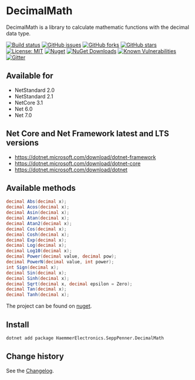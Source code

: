 DecimalMath
====================================

DecimalMath is a library to calculate mathematic functions with the decimal data type.

[![Build status](https://ci.appveyor.com/api/projects/status/w79tkhi5jy9c2uih?svg=true)](https://ci.appveyor.com/project/SeppPenner/decimalmath)
[![GitHub issues](https://img.shields.io/github/issues/SeppPenner/DecimalMath.svg)](https://github.com/SeppPenner/DecimalMath/issues)
[![GitHub forks](https://img.shields.io/github/forks/SeppPenner/DecimalMath.svg)](https://github.com/SeppPenner/DecimalMath/network)
[![GitHub stars](https://img.shields.io/github/stars/SeppPenner/DecimalMath.svg)](https://github.com/SeppPenner/DecimalMath/stargazers)
[![License: MIT](https://img.shields.io/badge/License-MIT-blue.svg)](https://raw.githubusercontent.com/SeppPenner/DecimalMath/master/License.txt)
[![Nuget](https://img.shields.io/badge/DecimalMath-Nuget-brightgreen.svg)](https://www.nuget.org/packages/HaemmerElectronics.SeppPenner.DecimalMath/)
[![NuGet Downloads](https://img.shields.io/nuget/dt/HaemmerElectronics.SeppPenner.DecimalMath.svg)](https://www.nuget.org/packages/HaemmerElectronics.SeppPenner.DecimalMath/)
[![Known Vulnerabilities](https://snyk.io/test/github/SeppPenner/DecimalMath/badge.svg)](https://snyk.io/test/github/SeppPenner/DecimalMath)
[![Gitter](https://badges.gitter.im/DecimalMath/community.svg)](https://gitter.im/DecimalMath/community?utm_source=badge&utm_medium=badge&utm_campaign=pr-badge)

## Available for
* NetStandard 2.0
* NetStandard 2.1
* NetCore 3.1
* Net 6.0
* Net 7.0

## Net Core and Net Framework latest and LTS versions
* https://dotnet.microsoft.com/download/dotnet-framework
* https://dotnet.microsoft.com/download/dotnet-core
* https://dotnet.microsoft.com/download/dotnet

## Available methods

```csharp
decimal Abs(decimal x);
decimal Acos(decimal x);
decimal Asin(decimal x);
decimal Atan(decimal x);
decimal Atan2(decimal x);
decimal Cos(decimal x);
decimal Cosh(decimal x);
decimal Exp(decimal x);
decimal Log(decimal x);
decimal Log10(decimal x);
decimal Power(decimal value, decimal pow);
decimal PowerN(decimal value, int power);
int Sign(decimal x);
decimal Sin(decimal x);
decimal Sinh(decimal x);
decimal Sqrt(decimal x, decimal epsilon = Zero);
decimal Tan(decimal x);
decimal Tanh(decimal x);
```

The project can be found on [nuget](https://www.nuget.org/packages/HaemmerElectronics.SeppPenner.DecimalMath/).

## Install

```bash
dotnet add package HaemmerElectronics.SeppPenner.DecimalMath
```

Change history
--------------

See the [Changelog](https://github.com/SeppPenner/DecimalMath/blob/master/Changelog.md).